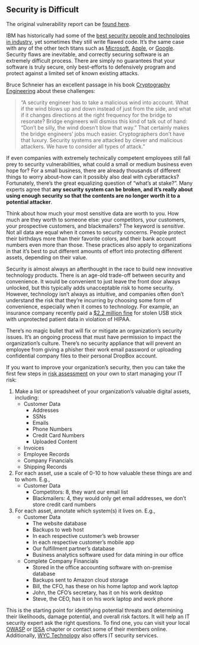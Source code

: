 <h2 id="security-is-difficult">Security is Difficult</h2>
<p>The original vulnerability report can be <a href="https://wycd.net/posts/2017-02-21-ibm-whole-cluster-privilege-escalation-disclosure.html">found here</a>.</p>
<p>IBM has historically had some of the <a href="https://www.benzinga.com/pressreleases/17/03/n9154740/ibm-qradar-named-as-a-leader-in-security-analytics-platforms-by-indepen">best security people and technologies in industry</a>, yet sometimes they still write flawed code. It’s the same case with any of the other tech titans such as <a href="https://www.neowin.net/news/google-reveals-a-windows-vulnerability-as-microsoft-fails-to-patch-it">Microsoft</a>, <a href="https://www.tapscape.com/apple-inc-patch-three-ios-0day-exploits-worth-1-million-usd/">Apple</a>, or <a href="http://www.zdnet.com/article/google-were-hiking-bug-bounties-because-finding-security-flaws-is-getting-tougher/">Google</a>. Security flaws are inevitable, and correctly securing software is an extremely difficult process. There are simply no guarantees that your software is truly secure, only best-efforts to defensively program and protect against a limited set of known existing attacks.</p>
<p>Bruce Schneier has an excellent passage in his book <a href="http://amzn.to/2nAVI6p">Cryptography Engineering</a> about these challenges:</p>
<blockquote>
“A security engineer has to take a malicious wind into account. What if the wind blows up and down instead of just from the side, and what if it changes directions at the right frequency for the bridge to resonate? Bridge engineers will dismiss this kind of talk out of hand: “Don’t be silly, the wind doesn’t blow that way.” That certainly makes the bridge engineers’ jobs much easier. Cryptographers don’t have that luxury. Security systems are attacked by clever and malicious attackers. We have to consider all types of attack.”
</blockquote>
<p>If even companies with extremely technically competent employees still fall prey to security vulnerabilities, what could a small or medium business even hope for? For a small business, there are already thousands of different things to worry about–how can it possibly also deal with cyberattacks? Fortunately, there’s the great equalizing question of “what’s at stake?”. Many experts agree that <b>any security system can be broken, and it’s really about using enough security so that the contents are no longer worth it to a potential attacker</b>.</p>
<p>Think about how much your most sensitive data are worth to you. How much are they worth to someone else: your competitors, your customers, your prospective customers, and blackmailers? The keyword is <i>sensitive</i>. Not all data are equal when it comes to security concerns. People protect their birthdays more than their favorite colors, and their bank account numbers even more than those. These practices also apply to organizations in that it’s best to put different amounts of effort into protecting different assets, depending on their value.</p>
<p>Security is almost always an afterthought in the race to build new innovative technology products. There is an age-old trade-off between security and convenience. It would be convenient to just leave the front door always unlocked, but this typically adds unacceptable risk to home security. However, technology isn’t always as intuitive, and companies often don’t understand the risk that they’re incurring by choosing some form of convenience, especially when it comes to technology. For example, an insurance company recently paid a <a href="http://www.aando.net/2017/02/06/stolen-usb-drive-gets-insurance-company-2-2-million-hipaa-fine/">$2.2 million fine</a> for stolen USB stick with unprotected patient data in violation of HIPAA.</p>
<p>There’s no magic bullet that will fix or mitigate an organization’s security issues. It’s an ongoing process that must have permission to impact the organization’s culture. There’s no security appliance that will prevent an employee from giving a phisher their work email password or uploading confidential company files to their personal DropBox account.</p>
<p>If you want to improve your organization’s security, then you can take the first few steps in <a href="http://nvlpubs.nist.gov/nistpubs/Legacy/SP/nistspecialpublication800-30r1.pdf">risk assessment</a> on your own to start managing your IT risk:</p>
<ol style="list-style-type: decimal">
<li>Make a list or spreadsheet of your organization’s valuable digital assets, including:
<ul>
<li>Customer Data
<ul>
<li>Addresses</li>
<li>SSNs</li>
<li>Emails</li>
<li>Phone Numbers</li>
<li>Credit Card Numbers</li>
<li>Uploaded Content</li>
</ul></li>
<li>Invoices</li>
<li>Employee Records</li>
<li>Company Financials</li>
<li>Shipping Records</li>
</ul></li>
<li>For each asset, use a scale of 0-10 to how valuable these things are and to whom. E.g.,
<ul>
<li>Customer Data
<ul>
<li>Competitors: 8, they want our email list</li>
<li>Blackmailers: 4, they would only get email addresses, we don’t store credit card numbers</li>
</ul></li>
</ul></li>
<li>For each asset, annotate which system(s) it lives on. E.g.,
<ul>
<li>Customer Data
<ul>
<li>The website database</li>
<li>Backups to web host</li>
<li>In each respective customer’s web browser</li>
<li>In each respective customer’s mobile app</li>
<li>Our fulfillment partner’s database</li>
<li>Business analytics software used for data mining in our office</li>
</ul></li>
<li>Complete Company Financials
<ul>
<li>Stored in the office accounting software with on-premise database</li>
<li>Backups sent to Amazon cloud storage</li>
<li>Bill, the CFO, has these on his home laptop and work laptop</li>
<li>John, the CFO’s secretary, has it on his work desktop</li>
<li>Steve, the CEO, has it on his work laptop and work phone</li>
</ul></li>
</ul></li>
</ol>
<p>This is the starting point for identifying potential threats and determining their likelihoods, damage potential, and overall risk factors. It will help an IT security expert ask the right questions. To find one, you can visit your local <a href="https://www.owasp.org">OWASP</a> or <a href="http://www.issa.org/?">ISSA</a> chapter or contact some of their members online. Additionally, <a href="/#contact">WYC Technology</a> also offers IT security services.</p>